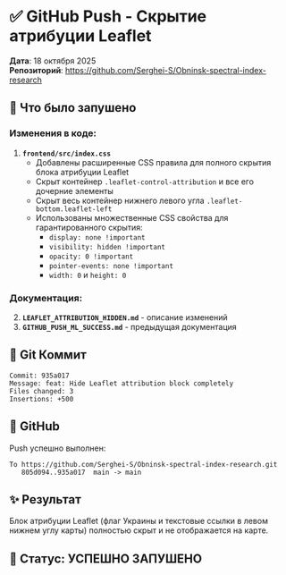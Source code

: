# ✅ GitHub Push - Скрытие атрибуции Leaflet

**Дата**: 18 октября 2025  
**Репозиторий**: https://github.com/Serghei-S/Obninsk-spectral-index-research

## 🎯 Что было запушено

### Изменения в коде:
1. **`frontend/src/index.css`**
   - Добавлены расширенные CSS правила для полного скрытия блока атрибуции Leaflet
   - Скрыт контейнер `.leaflet-control-attribution` и все его дочерние элементы
   - Скрыт весь контейнер нижнего левого угла `.leaflet-bottom.leaflet-left`
   - Использованы множественные CSS свойства для гарантированного скрытия:
     - `display: none !important`
     - `visibility: hidden !important`
     - `opacity: 0 !important`
     - `pointer-events: none !important`
     - `width: 0` и `height: 0`

### Документация:
2. **`LEAFLET_ATTRIBUTION_HIDDEN.md`** - описание изменений
3. **`GITHUB_PUSH_ML_SUCCESS.md`** - предыдущая документация

## 📝 Git Коммит

```
Commit: 935a017
Message: feat: Hide Leaflet attribution block completely
Files changed: 3
Insertions: +500
```

## 🔗 GitHub

Push успешно выполнен:
```
To https://github.com/Serghei-S/Obninsk-spectral-index-research.git
   805d094..935a017  main -> main
```

## ✨ Результат

Блок атрибуции Leaflet (флаг Украины и текстовые ссылки в левом нижнем углу карты) полностью скрыт и не отображается на карте.

## 🎉 Статус: УСПЕШНО ЗАПУШЕНО

